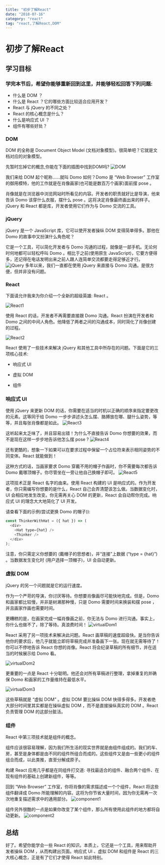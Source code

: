 ```yaml
---
title: "初步了解React"
date: "2018-07-16"
category: "react"
tag: "react,了解React,DOM"
---
```


初步了解React
=======

## 学习目标
### 学完本节后，希望你能够重新回到这里，并能够轻松回答下列问题:
* 什么是 DOM ？
* 什么是 React ？它的哪些方面比较适合应用开发？
* React 与 jQuery 的不同之处？
* React 的核心概念是什么？
* 什么是响应式 UI ？
* 组件有哪些好处？

### DOM
DOM 的全称是 Document Object Model (文档对象模型)。很简单吧？它就是文档对应的对象模型。

先暂时忘掉它的概念,你能在下面的插图中找到DOM吗?
![DOM](https://github.com/DreamArts/dac-3g-portal/blob/master/reactImages/dom.png)

我们来给 DOM 起个昵称……就叫 Domo 如何？Domo 是 “Web Browser” 工作室的御用模特，他的工作就是在肖像画家(也可能是数百万个画家)面前摆 pose 。

肖像就是在浏览器中浏览网站时所看见的内容。开发者的职责就好比是导演，他来告诉 Domo 该穿什么衣服，摆什么 pose 。这将决定肖像最终画出来的样子。jQuery 和 React 都是库，开发者使用它们作为与 Domo 交流的工具。

### jQuery

jQuery 是一个 JavaScript 库，它可以使开发者操纵 DOM 变得简单得多。那他在 Domo 的故事中又扮演什么角色呢？

它是一个工具，可以简化开发者与 Domo 沟通的过程，就像是一部手机。无论何时何地都可以轻松呼叫 Domo 。相比于之前(使用原生 JavaScript)，它要方便得多，还记得在电话发明出来之前人跟人连简单交流都要走得足够近才行。
![jQuery](https://github.com/DreamArts/dac-3g-portal/blob/master/reactImages/jquery.png)
多年以来，我们一直都在使用 jQuery 来直接与 Domo 沟通。是很方便，但并非没有问题。

### React

下面请允许我来为你介绍一个全新的超级英雄: React 。

![React1](https://github.com/DreamArts/dac-3g-portal/blob/master/reactImages/react1.png)

使用 React 的话，开发者不再需要直接跟 Domo 沟通。React 扮演在开发者和 Domo 之间的中间人角色。他降低了两者之间的沟通成本，同时简化了肖像创建的过程。

![React2](https://github.com/DreamArts/dac-3g-portal/blob/master/reactImages/react2.png)

React 使用了一些技术来解决 jQuery 和其他工具中所存在的问题。下面是它的三项核心技术:

* 响应式 UI

* 虚拟 DOM

* 组件

### 响应式 UI
使用 jQuery 来更新 DOM 的话，你需要在适当的时机以正确的顺序来指定要更改的元素。这等同于给 Domo 一步步讲述头怎么摆、胳膊放在哪、腿什么姿势，等等，并且每张肖像都是如此。
![React3](https://github.com/DreamArts/dac-3g-portal/blob/master/reactImages/react3.png)

这听起来太乏味了，并且容易出错！为什么不直接告诉 Domo 你想要的效果，而不是现在这样一步步地告诉他怎么摆 pose ?
![React4](https://github.com/DreamArts/dac-3g-portal/blob/master/reactImages/react4.png)

还有更酷的，想象一下如果可以在要求过程中保留一个占位符来表示相同姿势的不同变体。React 就能做到！

这种方式的话，当画家要求 Domo 穿戴不用的帽子作画时，你不需要每次都告诉 Domo 戴哪顶帽子。你尽管坐在一旁让他自己换帽子即可。
![React5](https://github.com/DreamArts/dac-3g-portal/blob/master/reactImages/react5.png)

这项技术正是 React 名字的由来。使用 React 构建的 UI 是响应式的。作为开发者，你只需编写你想要的是什么，React 自己会弄清楚该怎么做。当数据变化时，UI 会相应地发生改变。你无需再关心 DOM 的更新，React 会自动帮你完成。响应式 UI 的理念大大地简化了 UI 开发。

请查看下面的示例(尝试更换 Domo 的帽子)):

```js
const ThinkerWithHat = ({ hat }) => (
  <div>
    <Hat type={hat} />
    <Thinker />
  </div>
);
```
注意，你只需定义你想要的 (戴帽子的思想者)，并“连接”上数据 (“type = {hat}”) 。当数据发生变化时 (用户选择一顶帽子)，UI 会自动更新。

### 虚拟 DOM
jQuery 的另一个问题就是它的运行速度。

作为一个严苛的导演，你讨厌等待。你想要肖像画尽可能快地完成。但是，Domo 和画家都比较慢，并非是树濑那种慢，只是 Domo 需要时间来换装和摆 pose ，并且画家作画也需要时间。

更糟糕的是，在画家完成一幅肖像画之前，你无法与 Domo 进行沟通。事实上，你什么也做不了，除了等待。真浪费时间！
![virtualDom1](https://github.com/DreamArts/dac-3g-portal/blob/master/reactImages/virtualDom1.png)

React 采用了另一项技术来解决此问题。React 画草稿的速度超级快。是当你告诉他你的要求后，他几乎就能立即将草稿完成并准备画下一张。现在就无需等待了！你可以不停地告诉 React 你想的肖像。React 将会纪录草稿的所有细节，并在适当的时候展示给 Domo 看。

![virtualDom2](https://github.com/DreamArts/dac-3g-portal/blob/master/reactImages/virtualDom2.png)

更重要的一点是 React 十分聪明。他还会对所有草稿进行整理，拿掉重复的并确保 Domo 和画家的工作量维持在最低水平。

![virtualDom3](https://github.com/DreamArts/dac-3g-portal/blob/master/reactImages/virtualDom3.png)

这些草稿就是 “虚拟 DOM” 。虚拟 DOM 要比操纵 DOM 快得多得多。开发者绝大部分时间里其实都是在操纵虚拟 DOM ，而不是直接操纵真实的 DOM 。React 负责管理 DOM 的这部分脏活。

### 组件
React 中第三项技术就是组件的概念。

组件应该很容易理解，因为我们所生活的现实世界就是由组件组成的。我们的车、房，甚至是身体都是由不同的组件所组合而成的。这些组件又是由一些更小的组件组合而成，以此类推，直至分解成原子。

构建 React 应用几乎都是在同组件打交道: 寻找最适合的组件、融合两个组件、在现有组件的基础上创建新组件，等等。

回到 “Web Browser” 工作室，你将肖像的需求描述成一个个组件，React 将这些组件翻译成 Domo 所能理解的内容。这将为你节省大量时间，因为你无需再一次次地重复描述需求中的通用部分。
![component1](https://github.com/DreamArts/dac-3g-portal/blob/master/reactImages/component1.png)

组件另外很酷的一点是如果你改变了某个组件，那么所有使用此组件的地方都将自动更新。
![component2](https://github.com/DreamArts/dac-3g-portal/blob/master/reactImages/component2.png)

## 总结
好了。希望你能学会一些 React 的知识。本质上，它还是一个工具，用来帮助开发者操纵 DOM ，从而构建出页面。响应式 UI 、虚拟 DOM 和组件是 React 的三大核心概念，正是有了它们才使得 React 如此特别。
